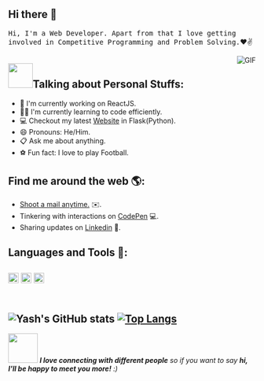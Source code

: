 **Hi there 👋**
---

<samp>Hi, I'm a Web Developer. Apart from that I love getting involved in Competitive Programming and Problem Solving.</samp>❤✌

<img align="right" alt="GIF" src="https://media.giphy.com/media/USV0ym3bVWQJJmNu3N/giphy.gif" />

<img src="https://media.giphy.com/media/VgCDAzcKvsR6OM0uWg/giphy.gif" width="50">**Talking about Personal Stuffs:**
---

- 🔭 I'm currently working on ReactJS.
- 👨‍💻 I'm currently learning to code efficiently.
- 💻 Checkout my latest [Website](https://predictgenics.herokuapp.com/) in Flask(Python).
- 😄 Pronouns: He/Him.
- 📋 Ask me about anything.
- ⚽ Fun fact: I love to play Football.

**Find me around the web 🌎:**
---

- <a href="mailto:yashgoyalg400@gmail.com">Shoot a mail anytime.</a> ✉️.
- Tinkering with interactions on [CodePen](https://codepen.io/devilyash) 💻.
- Sharing updates on [Linkedin](www.linkedin.com/in/yash-goyal16) 📎.

**Languages and Tools 🔖:**
---

<img src="https://edent.github.io/SuperTinyIcons/images/svg/docker.svg" width="21px" title="Docker" />  <img src="https://edent.github.io/SuperTinyIcons/images/svg/python.svg" width="21px" title="Python" /> <img src="https://edent.github.io/SuperTinyIcons/images/svg/javascript.svg" width="21px" title="JavaScript" />
<br />
<br />
---
![Yash's GitHub stats](https://github-readme-stats.vercel.app/api?username=Devilyash&show_icons=true&theme=solarized-light&cache_seconds=1800)
   [![Top Langs](https://github-readme-stats.vercel.app/api/top-langs/?username=Devilyash&layout=compact&&langs_count=5&&hide=matlab,java,roff&theme=solarized-light&show_icons=true)](https://github.com/Devilyash/github-readme-stats)
---

<img src="https://media.giphy.com/media/LnQjpWaON8nhr21vNW/giphy.gif" width="60"> <em><b>I love connecting with different people</b> so if you want to say <b>hi, I'll be happy to meet you more!</b> :)</em>
